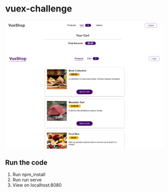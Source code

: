 # vuex-challenge
![Login Page](https://github.com/laiamanda/vuex-challenge/blob/main/vuex-challenge-asset/login.PNG)
![Home Page](https://github.com/laiamanda/vuex-challenge/blob/main/vuex-challenge-asset/homepage.PNG)

## Run the code
1. Run npm_install
2. Run run serve
3. View on localhost:8080
